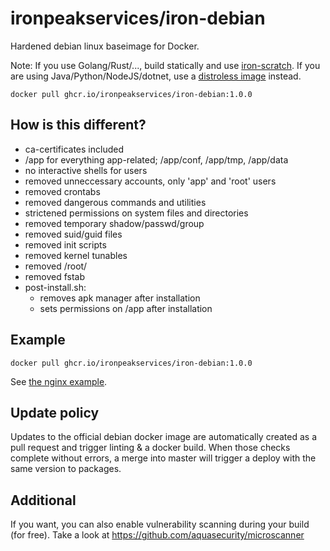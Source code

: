 # ironpeakservices/iron-debian
Hardened debian linux baseimage for Docker.

Note: If you use Golang/Rust/..., build statically and use [iron-scratch](https://github.com/ironpeakservices/iron-scratch).
If you are using Java/Python/NodeJS/dotnet, use a [distroless image](https://github.com/GoogleContainerTools/distroless) instead.

`docker pull ghcr.io/ironpeakservices/iron-debian:1.0.0`

## How is this different?
- ca-certificates included
- /app for everything app-related; /app/conf, /app/tmp, /app/data
- no interactive shells for users
- removed unneccessary accounts, only 'app' and 'root' users
- removed crontabs
- removed dangerous commands and utilities
- strictened permissions on system files and directories
- removed temporary shadow/passwd/group
- removed suid/guid files
- removed init scripts
- removed kernel tunables
- removed /root/
- removed fstab
- post-install.sh:
	- removes apk manager after installation
	- sets permissions on /app after installation

## Example
`docker pull ghcr.io/ironpeakservices/iron-debian:1.0.0`

See [the nginx example](example/).

## Update policy
Updates to the official debian docker image are automatically created as a pull request and trigger linting & a docker build. When those checks complete without errors, a merge into master will trigger a deploy with the same version to packages.

## Additional
If you want, you can also enable vulnerability scanning during your build (for free).
Take a look at https://github.com/aquasecurity/microscanner
